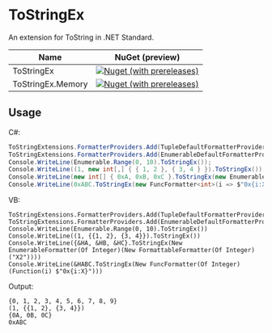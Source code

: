 # ToStringEx
An extension for ToString in .NET Standard.

|Name|NuGet (preview)|
|-|-|
|ToStringEx|[![Nuget (with prereleases)](https://img.shields.io/nuget/vpre/ToStringEx.svg)](https://www.nuget.org/packages/ToStringEx/)|
|ToStringEx.Memory|[![Nuget (with prereleases)](https://img.shields.io/nuget/vpre/ToStringEx.Memory.svg)](https://www.nuget.org/packages/ToStringEx.Memory/)|
## Usage
C#:
``` csharp
ToStringExtensions.FormatterProviders.Add(TupleDefaultFormatterProvider.Instance);
ToStringExtensions.FormatterProviders.Add(EnumerableDefaultFormatterProvider.Instance);
Console.WriteLine(Enumerable.Range(0, 10).ToStringEx());
Console.WriteLine((1, new int[,] { { 1, 2 }, { 3, 4 } }).ToStringEx());
Console.WriteLine(new int[] { 0xA, 0xB, 0xC }.ToStringEx(new EnumerableFormatter<int>(new FormattableFormatter<int>("X2"))));
Console.WriteLine(0xABC.ToStringEx(new FuncFormatter<int>(i => $"0x{i:X}")));
```
VB:
``` vb.net
ToStringExtensions.FormatterProviders.Add(TupleDefaultFormatterProvider.Instance)
ToStringExtensions.FormatterProviders.Add(EnumerableDefaultFormatterProvider.Instance)
Console.WriteLine(Enumerable.Range(0, 10).ToStringEx())
Console.WriteLine((1, {{1, 2}, {3, 4}}).ToStringEx())
Console.WriteLine({&HA, &HB, &HC}.ToStringEx(New EnumerableFormatter(Of Integer)(New FormattableFormatter(Of Integer)("X2"))))
Console.WriteLine(&HABC.ToStringEx(New FuncFormatter(Of Integer)(Function(i) $"0x{i:X}")))
```
Output:
```
{0, 1, 2, 3, 4, 5, 6, 7, 8, 9}
(1, {{1, 2}, {3, 4}})
{0A, 0B, 0C}
0xABC
```
